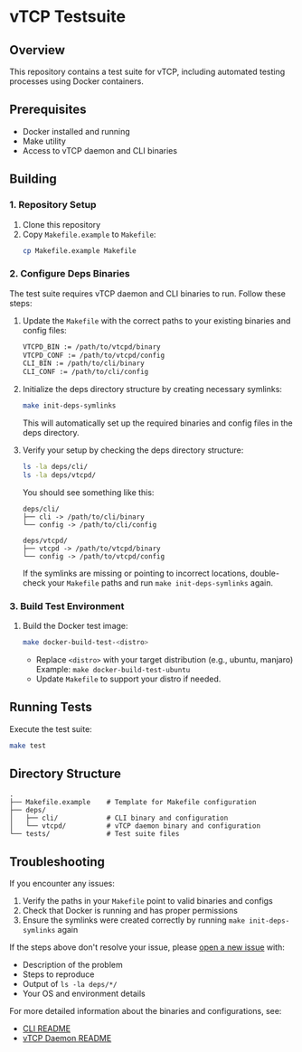 # vTCP Testsuite

## Overview
This repository contains a test suite for vTCP, including automated testing processes using Docker containers.

## Prerequisites
- Docker installed and running
- Make utility
- Access to vTCP daemon and CLI binaries

## Building
### 1. Repository Setup

1. Clone this repository
2. Copy `Makefile.example` to `Makefile`:
   ```bash
   cp Makefile.example Makefile
   ```

### 2. Configure Deps Binaries

The test suite requires vTCP daemon and CLI binaries to run. Follow these steps:

1. Update the `Makefile` with the correct paths to your existing binaries and config files:
   ```bash
   VTCPD_BIN := /path/to/vtcpd/binary
   VTCPD_CONF := /path/to/vtcpd/config
   CLI_BIN := /path/to/cli/binary
   CLI_CONF := /path/to/cli/config
   ```

2. Initialize the deps directory structure by creating necessary symlinks:
   ```bash
   make init-deps-symlinks
   ```
   This will automatically set up the required binaries and config files in the deps directory.

3. Verify your setup by checking the deps directory structure:
   ```bash
   ls -la deps/cli/
   ls -la deps/vtcpd/
   ```

   You should see something like this:
   ```
   deps/cli/
   ├── cli -> /path/to/cli/binary
   └── config -> /path/to/cli/config

   deps/vtcpd/
   ├── vtcpd -> /path/to/vtcpd/binary
   └── config -> /path/to/vtcpd/config
   ```
   
   If the symlinks are missing or pointing to incorrect locations, double-check your `Makefile` paths and run `make init-deps-symlinks` again.

### 3. Build Test Environment

1. Build the Docker test image:
   ```bash
   make docker-build-test-<distro>
   ```
   - Replace `<distro>` with your target distribution (e.g., ubuntu, manjaro) <br>
   Example: `make docker-build-test-ubuntu` <br>
   - Update `Makefile` to support your distro if needed.

## Running Tests

Execute the test suite:
```bash
make test
```

## Directory Structure
```
.
├── Makefile.example    # Template for Makefile configuration
├── deps/
│   ├── cli/            # CLI binary and configuration
│   └── vtcpd/          # vTCP daemon binary and configuration
└── tests/              # Test suite files
```

## Troubleshooting

If you encounter any issues:
1. Verify the paths in your `Makefile` point to valid binaries and configs
2. Check that Docker is running and has proper permissions
3. Ensure the symlinks were created correctly by running `make init-deps-symlinks` again

If the steps above don't resolve your issue, please [open a new issue](https://github.com/vTCP-Foundation/vtcp-test/issues/new) with:
- Description of the problem
- Steps to reproduce
- Output of `ls -la deps/*/`
- Your OS and environment details

For more detailed information about the binaries and configurations, see:
- [CLI README](deps/cli/readme.md)
- [vTCP Daemon README](deps/vtcpd/readme.md)


